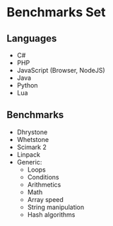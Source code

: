# Benchmarks Set

## Languages

* C#
* PHP
* JavaScript (Browser, NodeJS)
* Java
* Python
* Lua

## Benchmarks

* Dhrystone
* Whetstone
* Scimark 2
* Linpack
* Generic:
  * Loops
  * Conditions
  * Arithmetics
  * Math
  * Array speed
  * String manipulation
  * Hash algorithms
 
